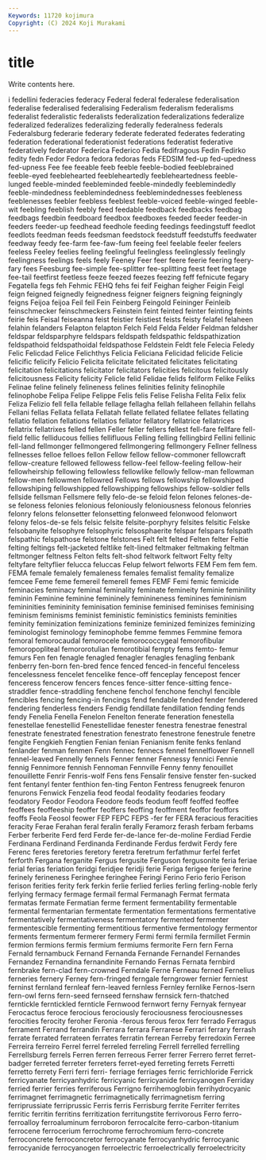 ```yaml
---
Keywords: 11720 kojimura
Copyright: (C) 2024 Koji Murakami
---
```


# title

Write contents here.



i fedellini federacies federacy Federal federal federalese
federalisation federalise federalised federalising Federalism federalism federalisms federalist federalistic federalists
federalization federalizations federalize federalized federalizes federalizing federally federalness federals Federalsburg
federarie federary federate federated federates federating federation federational federationist federations
federatist federative federatively federator Federica Federico Fedia fedifragous Fedin Fedirko
fedity fedn Fedor Fedora fedora fedoras feds FEDSIM fed-up fed-upedness
fed-upness Fee fee feeable feeb feeble feeble-bodied feeblebrained feeble-eyed feeblehearted
feebleheartedly feebleheartedness feeble-lunged feeble-minded feebleminded feeble-mindedly feeblemindedly feeble-mindedness feeblemindedness feeblemindednesses
feebleness feeblenesses feebler feebless feeblest feeble-voiced feeble-winged feeble-wit feebling feeblish
feebly feed feedable feedback feedbacks feedbag feedbags feedbin feedboard feedbox
feedboxes feeded feeder feeder-in feeders feeder-up feedhead feedhole feeding feedings
feedingstuff feedlot feedlots feedman feeds feedsman feedstock feedstuff feedstuffs feedwater
feedway feedy fee-farm fee-faw-fum feeing feel feelable feeler feelers feeless
Feeley feelies feeling feelingful feelingless feelinglessly feelingly feelingness feelings feels
feely Feeney Feer feer feere feerie feering feery-fary fees Feesburg
fee-simple fee-splitter fee-splitting feest feet feetage fee-tail feetfirst feetless feeze
feezed feezes feezing feff fefnicute fegary Fegatella fegs feh Fehmic
FEHQ fehs fei feif Feighan feigher Feigin Feigl feign feigned
feignedly feignedness feigner feigners feigning feigningly feigns Feijoa feijoa Feil
feil Fein Feinberg Feingold Feininger Feinleib feinschmecker feinschmeckers Feinstein feint
feinted feinter feinting feints feirie feis Feisal feiseanna feist feistier
feistiest feists feisty felafel felaheen felahin felanders Felapton felapton Felch
Feld Felda Felder Feldman feldsher feldspar feldsparphyre feldspars feldspath feldspathic
feldspathization feldspathoid feldspathoidal feldspathose Feldstein Feldt fele Felecia Feledy Felic
Felicdad Felice Felichthys Felicia Feliciana Felicidad felicide Felicie felicific felicify
Felicio Felicita felicitate felicitated felicitates felicitating felicitation felicitations felicitator felicitators
felicities felicitous felicitously felicitousness Felicity felicity Felicle felid Felidae felids
feliform Felike Feliks Felinae feline felinely felineness felines felinities felinity
felinophile felinophobe Felipa Felipe Felippe Felis felis Felise Felisha Felita
Felix felix Feliza Felizio fell fella fellable fellage fellagha fellah
fellaheen fellahin fellahs Fellani fellas Fellata fellata Fellatah fellate fellated
fellatee fellates fellating fellatio fellation fellations fellatios fellator fellatory fellatrice
fellatrices fellatrix fellatrixes felled fellen Feller feller fellers fellest fell-fare
fellfare fell-field fellic felliducous fellies fellifluous Felling felling fellingbird Fellini
fellinic fell-land fellmonger fellmongered fellmongering fellmongery Fellner fellness fellnesses felloe
felloes fellon Fellow fellow fellow-commoner fellowcraft fellow-creature fellowed fellowess fellow-feel
fellow-feeling fellow-heir fellowheirship fellowing fellowless fellowlike fellowly fellow-man fellowman fellow-men
fellowmen fellowred Fellows fellows fellowship fellowshiped fellowshiping fellowshipped fellowshipping fellowships
fellow-soldier fells fellside fellsman Fellsmere felly felo-de-se feloid felon felones
felones-de-se feloness felonies felonious feloniously feloniousness felonous felonries felonry felons
felonsetter felonsetting felonweed felonwood felonwort felony felos-de-se fels felsic felsite
felsite-porphyry felsites felsitic Felske felsobanyite felsophyre felsophyric felsosphaerite felspar felspars
felspath felspathic felspathose felstone felstones Felt felt felted Felten felter
Feltie felting feltings felt-jacketed feltlike felt-lined feltmaker feltmaking feltman feltmonger
feltness Felton felts felt-shod feltwork feltwort Felty felty feltyfare feltyflier
felucca feluccas Felup felwort felworts FEM Fem fem fem. FEMA
female femalely femaleness females femalist femality femalize femcee Feme feme
femereil femerell femes FEMF Femi femic femicide feminacies feminacy feminal
feminality feminate femineity feminie feminility feminin Feminine feminine femininely feminineness
feminines femininism femininities femininity feminisation feminise feminised feminises feminising feminism
feminisms feminist feministic feministics feminists feminities feminity feminization feminizations feminize
feminized feminizes feminizing feminologist feminology feminophobe femme femmes Femmine femora
femoral femorocaudal femorocele femorococcygeal femorofibular femoropopliteal femororotulian femorotibial fempty fems
femto- femur femurs Fen fen fenagle fenagled fenagler fenagles fenagling
fenbank fenberry fen-born fen-bred fence fenced fenced-in fenceful fenceless fencelessness
fencelet fencelike fence-off fenceplay fencepost fencer fenceress fencerow fencers fences
fence-sitter fence-sitting fence-straddler fence-straddling fenchene fenchol fenchone fenchyl fencible fencibles
fencing fencing-in fencings fend fendable fended fender fendered fendering fenderless
fenders Fendig fendillate fendillation fending fends fendy Fenelia Fenella Fenelon
Fenelton fenerate feneration fenestella fenestellae fenestellid Fenestellidae fenester fenestra fenestrae
fenestral fenestrate fenestrated fenestration fenestrato fenestrone fenestrule fenetre fengite Fengkieh
Fengtien Fenian fenian Fenianism fenite fenks fenland fenlander fenman fenmen
Fenn fennec fennecs fennel fennelflower Fennell fennel-leaved Fennelly fennels Fenner
fenner Fennessy fennici Fennie fennig Fennimore fennish Fennoman Fennville Fenny
fenny fenouillet fenouillette Fenrir Fenris-wolf Fens fens Fensalir fensive fenster
fen-sucked fent fentanyl fenter fenthion fen-ting Fenton Fentress fenugreek fenuron
fenurons Fenwick Fenzelia feod feodal feodality feodaries feodary feodatory Feodor
Feodora Feodore feods feodum feoff feoffed feoffee feoffees feoffeeship feoffer
feoffers feoffing feoffment feoffor feoffors feoffs Feola Feosol feower FEP
FEPC FEPS -fer fer FERA feracious feracities feracity Ferae Ferahan
feral feralin ferally Feramorz ferash ferbam ferbams Ferber ferberite Ferd
ferd Ferde fer-de-lance fer-de-moline Ferdiad Ferdie Ferdinana Ferdinand Ferdinanda Ferdinande
Ferdus ferdwit Ferdy fere Ferenc feres feretories feretory feretra feretrum
ferfathmur ferfel ferfet ferforth Fergana ferganite Fergus fergusite Ferguson fergusonite
feria feriae ferial ferias feriation feridgi feridjee feridji ferie Feriga
ferigee ferijee ferine ferinely ferineness Feringhee feringhee Feringi Ferino Ferio
ferio Ferison ferison ferities ferity ferk ferkin ferlie ferlied ferlies
ferling ferling-noble ferly ferlying fermacy fermage fermail fermal Fermanagh Fermat
fermata fermatas fermate Fermatian ferme ferment fermentability fermentable fermental fermentarian
fermentate fermentation fermentations fermentative fermentatively fermentativeness fermentatory fermented fermenter fermentescible
fermenting fermentitious fermentive fermentology fermentor ferments fermentum fermerer fermery Fermi
fermi fermila fermillet Fermin fermion fermions fermis fermium fermiums fermorite
Fern fern Ferna Fernald fernambuck Fernand Fernanda Fernande Fernandel Fernandes
Fernandez Fernandina fernandinite Fernando Fernas Fernata fernbird fernbrake fern-clad fern-crowned
Ferndale Ferne Ferneau ferned Fernelius ferneries fernery Ferney fern-fringed ferngale
ferngrower fernier ferniest ferninst fernland fernleaf fern-leaved fernless Fernley fernlike
Fernos-Isern fern-owl ferns fern-seed fernseed fernshaw fernsick fern-thatched ferntickle ferntickled
fernticle Fernwood fernwort ferny Fernyak fernyear Ferocactus feroce ferocious ferociously
ferociousness ferociousnesses ferocities ferocity feroher Feronia -ferous ferous ferox ferr
ferrado Ferragus ferrament Ferrand ferrandin Ferrara ferrara Ferrarese Ferrari ferrary
ferrash ferrate ferrated ferrateen ferrates ferratin ferrean Ferreby ferredoxin Ferree
Ferreira ferreiro Ferrel ferrel ferreled ferreling Ferrell ferrelled ferrelling Ferrellsburg
ferrels Ferren ferren ferreous Ferrer ferrer Ferrero ferret ferret-badger ferreted
ferreter ferreters ferret-eyed ferreting ferrets Ferretti ferretto ferrety Ferri ferri
ferri- ferriage ferriages ferric ferrichloride Ferrick ferricyanate ferricyanhydric ferricyanic ferricyanide
ferricyanogen Ferriday ferried ferrier ferries ferriferous Ferrigno ferrihemoglobin ferrihydrocyanic ferrimagnet
ferrimagnetic ferrimagnetically ferrimagnetism ferring ferriprussiate ferriprussic Ferris ferris Ferrisburg ferrite
Ferriter ferrites ferritic ferritin ferritins ferritization ferritungstite ferrivorous Ferro ferro-
ferroalloy ferroaluminum ferroboron ferrocalcite ferro-carbon-titanium ferrocene ferrocerium ferrochrome ferrochromium ferro-concrete
ferroconcrete ferroconcretor ferrocyanate ferrocyanhydric ferrocyanic ferrocyanide ferrocyanogen ferroelectric ferroelectrically ferroelectricity
